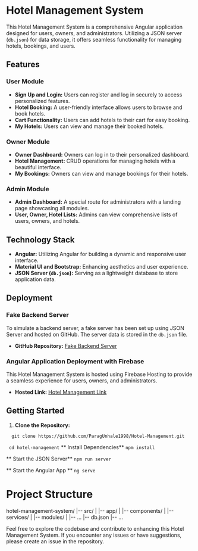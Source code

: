 # Hotel Management System

This Hotel Management System is a comprehensive Angular application designed for users, owners, and administrators. Utilizing a JSON server (`db.json`) for data storage, it offers seamless functionality for managing hotels, bookings, and users.

## Features

### User Module

- **Sign Up and Login:** Users can register and log in securely to access personalized features.
- **Hotel Booking:** A user-friendly interface allows users to browse and book hotels.
- **Cart Functionality:** Users can add hotels to their cart for easy booking.
- **My Hotels:** Users can view and manage their booked hotels.

### Owner Module

- **Owner Dashboard:** Owners can log in to their personalized dashboard.
- **Hotel Management:** CRUD operations for managing hotels with a beautiful interface.
- **My Bookings:** Owners can view and manage bookings for their hotels.

### Admin Module

- **Admin Dashboard:** A special route for administrators with a landing page showcasing all modules.
- **User, Owner, Hotel Lists:** Admins can view comprehensive lists of users, owners, and hotels.

## Technology Stack

- **Angular:** Utilizing Angular for building a dynamic and responsive user interface.
- **Material UI and Bootstrap:** Enhancing aesthetics and user experience.
- **JSON Server (`db.json`):** Serving as a lightweight database to store application data.

## Deployment

### Fake Backend Server

To simulate a backend server, a fake server has been set up using JSON Server and hosted on GitHub. The server data is stored in the `db.json` file.

- **GitHub Repository:** [Fake Backend Server](https://github.com/ParagUnhale1998/Hotel-Management-Data-Api.git)

### Angular Application Deployment with Firebase

This Hotel Management System is hosted using Firebase Hosting to provide a seamless experience for users, owners, and administrators.

- **Hosted Link:** [Hotel Management Link](https://hotel-management-88cb3.web.app/user)

## Getting Started

1. **Clone the Repository:**

 ```  git clone https://github.com/ParagUnhale1998/Hotel-Management.git```
 
  ``` cd hotel-management```
** Install Dependencies**
```npm install```

** Start the JSON Server**
```npm run server```

** Start the Angular App **
```ng serve```

# Project Structure

hotel-management-system/
|-- src/
|   |-- app/
|       |-- components/
|       |-- services/
|       |-- modules/
|       |-- ...
|-- db.json
|-- ...

Feel free to explore the codebase and contribute to enhancing this Hotel Management System. If you encounter any issues or have suggestions, please create an issue in the repository.


